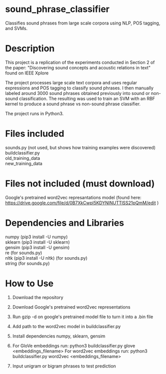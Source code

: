 # sound_phrase_classifier
Classifies sound phrases from large scale corpora using NLP, POS tagging, and SVMs.

# Description
This project is a replication of the experiments conducted in Section 2 of the paper:
"Discovering sound concepts and acoustic relations in text" found on IEEE Xplore

The project processes large scale text corpora and uses regular expressions and POS tagging to classify sound phrases. I then manually labeled around 3000 sound phrases obtained previously into sound or non-sound classification. The resulting was used to train an SVM with an RBF kernel to produce a sound phrase vs non-sound phrase classifier.

The project runs in Python3.

# Files included
sounds.py (not used, but shows how training examples were discovered) <br/>
buildclassifier.py <br/>
old_training_data <br/>
new_training_data

# Files not included (must download)
Google's pretrained word2vec represantations model (found here: https://drive.google.com/file/d/0B7XkCwpI5KDYNlNUTTlSS21pQmM/edit
)

# Dependencies and Libraries
numpy (pip3 install -U numpy) <br/>
sklearn (pip3 install -U sklearn) <br/>
gensim (pip3 install -U gensim) <br/>
re (for sounds.py) <br/>
nltk (pip3 install -U nltk) (for sounds.py) <br/>
string (for sounds.py) <br/>


# How to Use

1. Download the repository
2. Download Google's pretrained word2vec representations
3. Run gzip -d on google's pretrained model file to turn it into a .bin file
4. Add path to the word2vec model in buildclassifier.py
5. Install dependencies numpy, sklearn, gensim

6. For GloVe embeddings run:
    python3 buildclassifier.py glove <embeddings_filename>
   For word2vec embeddings run:
    python3 buildclassifier.py word2vec <embeddings_filename>
    
7. Input unigram or bigram phrases to test prediction
